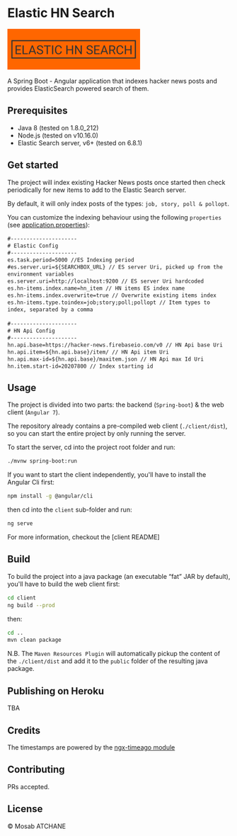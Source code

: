 # Elastic HN Search
![Elastic HN Search Log](extra/elastic-hn-search.png?raw=true "App Logo")

A Spring Boot - Angular application that indexes hacker news posts and provides ElasticSearch powered search of them.

## Prerequisites

* Java 8 (tested on 1.8.0_212)
* Node.js (tested on v10.16.0)
* Elastic Search server, v6+ (tested on 6.8.1)

## Get started

The project will index existing Hacker News posts once started then check periodically for new items to add to the Elastic Search server.

By default, it will only index posts of the types: `job, story, poll & pollopt`.

You can customize the indexing behaviour using the following `properties` (see [application.properties](./src/main/resources/application.properties)):
 
```properties
#---------------------
# Elastic Config
#---------------------
es.task.period=5000 //ES Indexing period
#es.server.uri=${SEARCHBOX_URL} // ES server Uri, picked up from the environment variables
es.server.uri=http://localhost:9200 // ES server Uri hardcoded
es.hn-items.index.name=hn_item // HN items ES index name
es.hn-items.index.overwrite=true // Overwrite existing items index
es.hn-items.type.toindex=job;story;poll;pollopt // Item types to index, separated by a comma

#---------------------
# HN Api Config
#---------------------
hn.api.base=https://hacker-news.firebaseio.com/v0 // HN Api base Uri
hn.api.item=${hn.api.base}/item/ // HN Api item Uri
hn.api.max-id=${hn.api.base}/maxitem.json // HN Api max Id Uri
hn.item.start-id=20207800 // Index starting id
```

## Usage

The project is divided into two parts: the backend (`Spring-boot`) & the web client (`Angular 7`).

The repository already contains a pre-compiled web client (`./client/dist`), so you can start the entire project by only running the server.

To start the server, cd into the project root folder and run:
 
```bash
./mvnw spring-boot:run
```

If you want to start the client independently, you'll have to install the Angular Cli first:
 
```bash
npm install -g @angular/cli
```

then cd into the `client` sub-folder and run:

```bash
ng serve
```

For more information, checkout the [client README]

## Build

To build the project into a java package (an executable “fat” JAR by default), you'll have to build the web client first:

```bash
cd client
ng build --prod
```

then:

```bash
cd ..
mvn clean package
```

N.B. The `Maven Resources Plugin` will automatically pickup the content of the `./client/dist` and add it to the `public` folder of the resulting java package.

## Publishing on Heroku

TBA

## Credits

The timestamps are powered by the [ngx-timeago module](https://github.com/ihym/ngx-timeago)

## Contributing

PRs accepted.

## License

© Mosab ATCHANE

[clientReadme]: ./client/README.md
